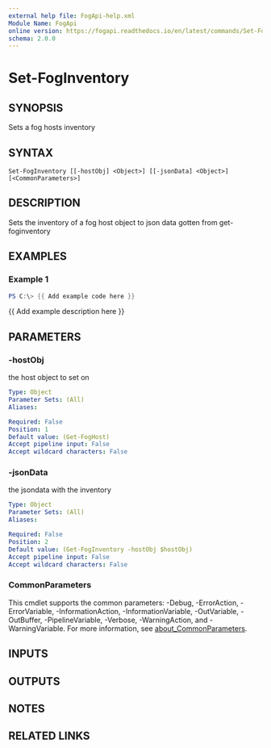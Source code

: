 ```yaml
---
external help file: FogApi-help.xml
Module Name: FogApi
online version: https://fogapi.readthedocs.io/en/latest/commands/Set-FogInventory
schema: 2.0.0
---
```


# Set-FogInventory

## SYNOPSIS
Sets a fog hosts inventory

## SYNTAX

```
Set-FogInventory [[-hostObj] <Object>] [[-jsonData] <Object>] [<CommonParameters>]
```

## DESCRIPTION
Sets the inventory of a fog host object to json data gotten from get-foginventory

## EXAMPLES

### Example 1
```powershell
PS C:\> {{ Add example code here }}
```

{{ Add example description here }}

## PARAMETERS

### -hostObj
the host object to set on

```yaml
Type: Object
Parameter Sets: (All)
Aliases:

Required: False
Position: 1
Default value: (Get-FogHost)
Accept pipeline input: False
Accept wildcard characters: False
```

### -jsonData
the jsondata with the inventory

```yaml
Type: Object
Parameter Sets: (All)
Aliases:

Required: False
Position: 2
Default value: (Get-FogInventory -hostObj $hostObj)
Accept pipeline input: False
Accept wildcard characters: False
```

### CommonParameters
This cmdlet supports the common parameters: -Debug, -ErrorAction, -ErrorVariable, -InformationAction, -InformationVariable, -OutVariable, -OutBuffer, -PipelineVariable, -Verbose, -WarningAction, and -WarningVariable. For more information, see [about_CommonParameters](http://go.microsoft.com/fwlink/?LinkID=113216).

## INPUTS

## OUTPUTS

## NOTES

## RELATED LINKS
